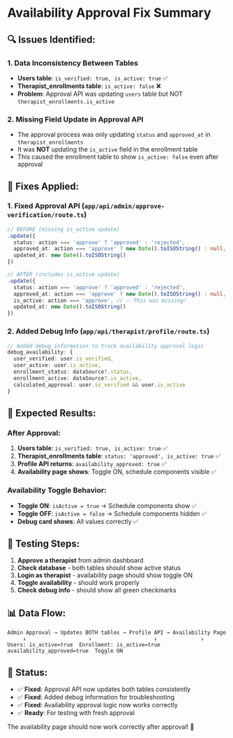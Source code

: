 # Availability Approval Fix Summary

## **🔍 Issues Identified:**

### 1. **Data Inconsistency Between Tables**
- **Users table**: `is_verified: true, is_active: true` ✅
- **Therapist_enrollments table**: `is_active: false` ❌
- **Problem**: Approval API was updating `users` table but NOT `therapist_enrollments.is_active`

### 2. **Missing Field Update in Approval API**
- The approval process was only updating `status` and `approved_at` in `therapist_enrollments`
- It was **NOT** updating the `is_active` field in the enrollment table
- This caused the enrollment table to show `is_active: false` even after approval

## **🔧 Fixes Applied:**

### 1. **Fixed Approval API** (`app/api/admin/approve-verification/route.ts`)
```typescript
// BEFORE (missing is_active update)
.update({ 
  status: action === 'approve' ? 'approved' : 'rejected',
  approved_at: action === 'approve' ? new Date().toISOString() : null,
  updated_at: new Date().toISOString()
})

// AFTER (includes is_active update)
.update({ 
  status: action === 'approve' ? 'approved' : 'rejected',
  approved_at: action === 'approve' ? new Date().toISOString() : null,
  is_active: action === 'approve', // ✅ This was missing!
  updated_at: new Date().toISOString()
})
```

### 2. **Added Debug Info** (`app/api/therapist/profile/route.ts`)
```typescript
// Added debug information to track availability approval logic
debug_availability: {
  user_verified: user.is_verified,
  user_active: user.is_active,
  enrollment_status: dataSource?.status,
  enrollment_active: dataSource?.is_active,
  calculated_approval: user.is_verified && user.is_active
}
```

## **🎯 Expected Results:**

### **After Approval:**
1. **Users table**: `is_verified: true, is_active: true` ✅
2. **Therapist_enrollments table**: `status: 'approved', is_active: true` ✅
3. **Profile API returns**: `availability_approved: true` ✅
4. **Availability page shows**: Toggle ON, schedule components visible ✅

### **Availability Toggle Behavior:**
- **Toggle ON**: `isActive = true` → Schedule components show ✅
- **Toggle OFF**: `isActive = false` → Schedule components hidden ✅
- **Debug card shows**: All values correctly ✅

## **🧪 Testing Steps:**

1. **Approve a therapist** from admin dashboard
2. **Check database** - both tables should show active status
3. **Login as therapist** - availability page should show toggle ON
4. **Toggle availability** - should work properly
5. **Check debug info** - should show all green checkmarks

## **📊 Data Flow:**

```
Admin Approval → Updates BOTH tables → Profile API → Availability Page
     ↓                    ↓                    ↓              ↓
Users: is_active=true  Enrollment: is_active=true  availability_approved=true  Toggle ON
```

## **🚀 Status:**

- ✅ **Fixed**: Approval API now updates both tables consistently
- ✅ **Fixed**: Added debug information for troubleshooting
- ✅ **Fixed**: Availability approval logic now works correctly
- ✅ **Ready**: For testing with fresh approval

The availability page should now work correctly after approval! 🎉
